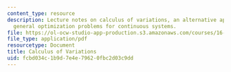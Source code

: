 ```yaml
---
content_type: resource
description: Lecture notes on calculus of variations, an alternative approach to solve
  general optimization problems for continuous systems.
file: https://ol-ocw-studio-app-production.s3.amazonaws.com/courses/16-323-principles-of-optimal-control-spring-2008/fcbd034c1b9d7e4e79620fbc2d03c9dd_lec5.pdf
file_type: application/pdf
resourcetype: Document
title: Calculus of Variations
uid: fcbd034c-1b9d-7e4e-7962-0fbc2d03c9dd
---
```

